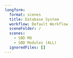 ```yaml
---
longform:
  format: scenes
  title: Database System
  workflow: Default Workflow
  sceneFolder: /
  scenes:
    - SBD M0
    - SBD Modules (ALL)
  ignoredFiles: []
---
```

